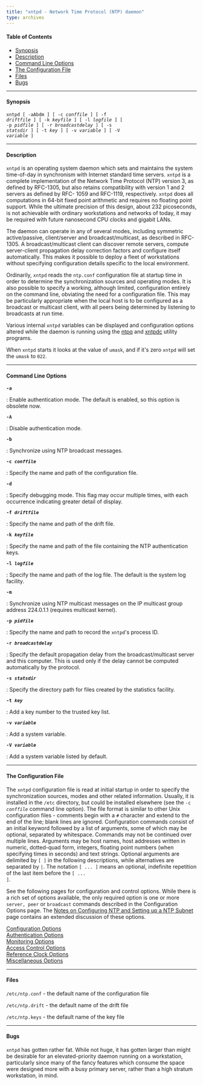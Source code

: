 ```yaml
---
title: "xntpd - Network Time Protocol (NTP) daemon"
type: archives
---
```


#### Table of Contents

*   [Synopsis](/archives/3-5.93e/xntpd/#synopsis)
*   [Description](/archives/3-5.93e/xntpd/#description)
*   [Command Line Options](/archives/3-5.93e/xntpd/#command-line-options)
*   [The Configuration File](/archives/3-5.93e/xntpd/#the-configuration-file)
*   [Files](/archives/3-5.93e/xntpd/#files)
*   [Bugs](/archives/3-5.93e/xntpd/#bugs)

* * *

#### Synopsis

<code>xntpd [ -aAbdm ] [ -c _conffile_ ] [ -f _driftfile_ ] [ -k _keyfile_ ] [ -l _logfile_ ] [ -p _pidfile_ ] [ -r _broadcastdelay_ ] [ -s _statsdir_ ] [ -t _key_ ] [ -v _variable_ ] [ -V _variable_ ]</code>

* * *  

#### Description

<code>xntpd</code> is an operating system daemon which sets and maintains the system time-of-day in synchronism with Internet standard time servers. <code>xntpd</code> is a complete implementation of the Network Time Protocol (NTP) version 3, as defined by RFC-1305, but also retains compatibility with version 1 and 2 servers as defined by RFC- 1059 and RFC-1119, respectively. <code>xntpd</code> does all computations in 64-bit fixed point arithmetic and requires no floating point support. While the ultimate precision of this design, about 232 picoseconds, is not achievable with ordinary workstations and networks of today, it may be required with future nanosecond CPU clocks and gigabit LANs. 

The daemon can operate in any of several modes, including symmetric active/passive, client/server and broadcast/multicast, as described in RFC-1305. A broadcast/multicast client can discover remote servers, compute server-client propagation delay correction factors and configure itself automatically. This makes it possible to deploy a fleet of workstations without specifying configuration details specific to the local environment.

Ordinarily, <code>xntpd</code> reads the <code>ntp.conf</code> configuration file at startup time in order to determine the synchronization sources and operating modes. It is also possible to specify a working, although limited, configuration entirely on the command line, obviating the need for a configuration file. This may be particularly appropriate when the local host is to be configured as a broadcast or multicast client, with all peers being determined by listening to broadcasts at run time.

Various internal <code>xntpd</code> variables can be displayed and configuration options altered while the daemon is running using the [ntpq](/archives/3-5.93e/ntpq) and [xntpdc](/archives/3-5.93e/xntpdc) utility programs.

When <code>xntpd</code> starts it looks at the value of <code>umask</code>, and if it's zero <code>xntpd</code> will set the <code>umask</code> to <code>022</code>. 

* * *

#### Command Line Options

<code>**-a**</code>

: Enable authentication mode. The default is enabled, so this option is obsolete now. 

<code>**-A**</code>

: Disable authentication mode.

<code>**-b**</code>

: Synchronize using NTP broadcast messages.

<code>**-c _conffile_**</code>

: Specify the name and path of the configuration file. 

<code>**-d**</code>

: Specify debugging mode. This flag may occur multiple times, with each occurrence indicating greater detail of display.

<code>**-f _driftfile_**</code>

: Specify the name and path of the drift file.

<code>**-k _keyfile_**</code>

: Specify the name and path of the file containing the NTP authentication keys.

<code>**-l _logfile_**</code>

: Specify the name and path of the log file. The default is the system log facility.

<code>**-m**</code>
    
: Synchronize using NTP multicast messages on the IP multicast group address 224.0.1.1 (requires multicast kernel).

<code>**-p _pidfile_**</code>

: Specify the name and path to record the <code>xntpd</code>'s process ID.  

<code>**-r _broadcastdelay_**</code>

: Specify the default propagation delay from the broadcast/multicast server and this computer. This is used only if the delay cannot be computed automatically by the protocol.

<code>**-s _statsdir_**</code>

: Specify the directory path for files created by the statistics facility. 

<code>**-t _key_**</code>

: Add a key number to the trusted key list. 

<code>**-v _variable_**</code>

: Add a system variable.

<code>**-V _variable_**</code>

: Add a system variable listed by default.

* * *

#### The Configuration File

The <code>xntpd</code> configuration file is read at initial startup in order to specify the synchronization sources, modes and other related information. Usually, it is installed in the <code>/etc</code> directory, but could be installed elsewhere (see the <code>-c _conffile_</code> command line option). The file format is similar to other Unix configuration files - comments begin with a <code>#</code> character and extend to the end of the line; blank lines are ignored. Configuration commands consist of an initial keyword followed by a list of arguments, some of which may be optional, separated by whitespace. Commands may not be continued over multiple lines. Arguments may be host names, host addresses written in numeric, dotted-quad form, integers, floating point numbers (when specifying times in seconds) and text strings. Optional arguments are delimited by <code>[ ]</code> in the following descriptions, while alternatives are separated by <code>|</code>. The notation <code>[ ... ]</code> means an optional, indefinite repetition of the last item before the <code>[ ... ]</code>.

See the following pages for configuration and control options. While there is a rich set of options available, the only required option is one or more <code>server, peer</code> or <code>broadcast</code> commands described in the Configuration Options page. The [Notes on Configuring NTP and Setting up a NTP Subnet](/archives/3-5.93e/notes) page contains an extended discussion of these options. 

[Configuration Options](/archives/3-5.93e/confopt)  
[Authentication Options](/archives/3-5.93e/authopt)  
[Monitoring Options](/archives/3-5.93e/monopt)  
[Access Control Options](/archives/3-5.93e/accopt)   
[Reference Clock Options](/archives/3-5.93e/clockopt)  
[Miscellaneous Options](/archives/3-5.93e/miscopt)

* * *

#### Files

<code>/etc/ntp.conf</code> - the default name of the configuration file

<code>/etc/ntp.drift</code> - the default name of the drift file 

<code>/etc/ntp.keys</code> - the default name of the key file 

* * *

#### Bugs

<code>xntpd</code> has gotten rather fat. While not huge, it has gotten larger than might be desirable for an elevated-priority daemon running on a workstation, particularly since many of the fancy features which consume the space were designed more with a busy primary server, rather than a high stratum workstation, in mind.